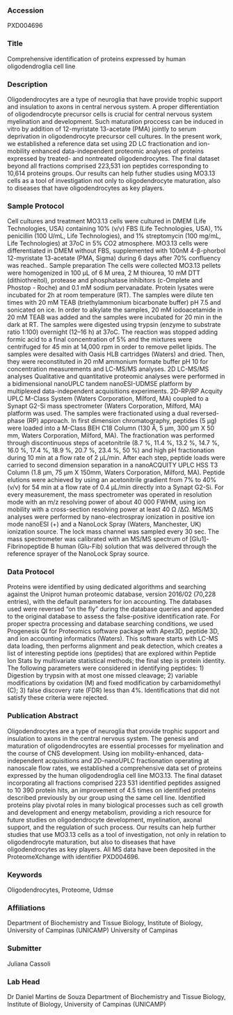### Accession
PXD004696

### Title
Comprehensive identification of proteins expressed by human oligodendroglia cell line

### Description
Oligodendrocytes are a type of neuroglia that have provide trophic support and insulation to axons in central nervous system. A proper differentiation of oligodendrocyte precursor cells is crucial for central nervous system myelination and development. Such maturation proccess can be induced in vitro by addition of 12-myristate 13-acetate (PMA) jointly to serum deprivation in oligodendrocyte precursor cell cultures. In the present work, we established a reference data set using 2D LC fractionation and ion-mobility enhanced data-independent proteomic analyses of proteins expressed by treated- and nontreated oligodendrocytes. The final dataset beyond all fractions comprised 223,531 ion peptides corresponding to 10,614 proteins groups. Our results can help futher studies using MO3.13 cells as a tool of investigation not only to oligodendrocyte maturation, also to diseases that have oligodendrocytes as key players.

### Sample Protocol
Cell cultures and treatment MO3.13 cells were cultured in DMEM (Life Technologies, USA) containing 10% (v/v) FBS (Life Technologies, USA), 1% penicillin (100 U/mL, Life Technologies), and 1% streptomycin (100 mg/mL, Life Technologies) at 37oC in 5% CO2 atmosphere. MO3.13 cells were differentiated in DMEM without FBS, supplemented with 100nM 4-β-phorbol 12-myristate 13-acetate (PMA, Sigma) during 6 days after 70% confluency was reached.. Sample preparation The cells were collected MO3.13 pellets were homogenized in 100 µL of 6 M urea, 2 M thiourea, 10 mM DTT (dithiothreitol), protease and phosphatase inhibitors (c-Omplete and Phostop - Roche) and 0.1 mM sodium pervanadate. Protein lysates were incubated for 2h at room temperature (RT). The samples were dilute ten times with 20 mM TEAB (triethylammonium bicarbonate buffer) pH 7.5 and sonicated on ice. In order to alkylate the samples, 20 mM iodoacetamide in 20 mM TEAB was added and the samples were incubated for 20 min in the dark at RT. The samples were digested using trypsin (enzyme to substrate ratio 1:100) overnight (12–16 h) at 37oC. The reaction was stopped adding formic acid to a final concentration of 5% and the mixtures were centrifuged for 45 min at 14,000 rpm in order to remove pellet lipids. The samples were desalted with Oasis HLB cartridges (Waters) and dried. Then, they were reconstituted in 20 mM ammonium formate buffer pH 10 for concentration measurements and LC-MS/MS analyses. 2D LC-MS/MS analyses Qualitative and quantitative proteomic analyses were performed in a bidimensional nanoUPLC tandem nanoESI-UDMSE platform by multiplexed data-independent acquisitions experiments. 2D-RP/RP Acquity UPLC M-Class System (Waters Corporation, Milford, MA) coupled to a Synapt G2-Si mass spectrometer (Waters Corporation, Milford, MA) platform was used. The samples were fractionated using a dual reversed-phase (RP) approach.  In first dimension chromatography, peptides (5 µg) were loaded into a M-Class BEH C18 Column (130 Å, 5 µm, 300 µm X 50 mm, Waters Corporation, Milford, MA). The fractionation was performed through discontinuous steps of acetonitrile (8.7 %, 11.4 %, 13.2 %, 14.7 %, 16.0 %, 17.4 %, 18.9 %, 20.7 %, 23.4 %, 50 %) and high pH fractionation during 10 min at a flow rate of 2 µL/min. After each step, peptide loads were carried to second dimension separation in a nanoACQUITY UPLC HSS T3 Column (1.8 µm, 75 µm X 150mm, Waters Corporation, Milford, MA). Peptide elutions were achieved by using an acetonitrile gradient from 7% to 40% (v/v) for 54 min at a flow rate of 0.4 µL/min directly into a Synapt G2-Si. For every measurement, the mass spectrometer was operated in resolution mode with an m/z resolving power of about 40 000 FWHM, using ion mobility with a cross-section resolving power at least 40 Ω /ΔΩ. MS/MS analyses were performed by nano-electrospray ionization in positive ion mode nanoESI (+) and a NanoLock Spray (Waters, Manchester, UK) ionization source. The lock mass channel was sampled every 30 sec. The mass spectrometer was calibrated with an MS/MS spectrum of [Glu1]-Fibrinopeptide B human (Glu-Fib) solution that was delivered through the reference sprayer of the NanoLock Spray source.

### Data Protocol
Proteins were identified by using dedicated algorithms and searching against the Uniprot human proteomic database, version 2016/02 (70,228 entries), with the default parameters for ion accounting. The databases used were reversed “on the fly” during the database queries and appended to the original database to assess the false-positive identification rate. For proper spectra processing and database searching conditions, we used Progenesis QI for Proteomics software package with Apex3D, peptide 3D, and ion accounting informatics (Waters). This software starts with LC-MS data loading, then performs alignment and peak detection, which creates a list of interesting peptide ions (peptides) that are explored within Peptide Ion Stats by multivariate statistical methods; the final step is protein identity. The following parameters were considered in identifying peptides: 1) Digestion by trypsin with at most one missed cleavage; 2) variable modifications by oxidation (M) and fixed modification by carbamidomethyl (C); 3) false discovery rate (FDR) less than 4%. Identifications that did not satisfy these criteria were rejected.

### Publication Abstract
Oligodendrocytes are a type of neuroglia that provide trophic support and insulation to axons in the central nervous system. The genesis and maturation of oligodendrocytes are essential processes for myelination and the course of CNS development. Using ion mobility-enhanced, data-independent acquisitions and 2D-nanoUPLC fractionation operating at nanoscale flow rates, we established a comprehensive data set of proteins expressed by the human oligodendroglia cell line MO3.13. The final dataset incorporating all fractions comprised 223 531 identified peptides assigned to 10 390 protein hits, an improvement of 4.5 times on identified proteins described previously by our group using the same cell line. Identified proteins play pivotal roles in many biological processes such as cell growth and development and energy metabolism, providing a rich resource for future studies on oligodendrocyte development, myelination, axonal support, and the regulation of such process. Our results can help further studies that use MO3.13 cells as a tool of investigation, not only in relation to oligodendrocyte maturation, but also to diseases that have oligodendrocytes as key players. All MS data have been deposited in the ProteomeXchange with identifier PXD004696.

### Keywords
Oligodendrocytes, Proteome, Udmse

### Affiliations
Department of Biochemistry and Tissue Biology, Institute of Biology, University of Campinas (UNICAMP)
University of Campinas

### Submitter
Juliana Cassoli

### Lab Head
Dr Daniel Martins de Souza
Department of Biochemistry and Tissue Biology, Institute of Biology, University of Campinas (UNICAMP)


